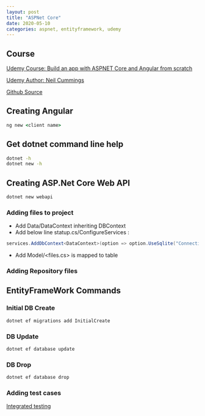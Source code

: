 ```yaml
---
layout: post
title: "ASPNet Core"
date: 2020-05-10
categories: aspnet, entityframework, udemy
---
```


## Course

[Udemy Course: Build an app with ASPNET Core and Angular from scratch ](https://www.udemy.com/course/build-an-app-with-aspnet-core-and-angular-from-scratch/)

[Udemy Author: Neil Cummings](https://github.com/TryCatchLearn)

[Github Source](https://github.com/TryCatchLearn/DatingApp30)

## Creating Angular

```cmd
ng new <client name>
```

## Get dotnet command line help

```cmd
dotnet -h
dotnet new -h
```

## Creating ASP.Net Core Web API

```cmd
dotnet new webapi
```

### Adding files to project

- Add Data/DataContext inheriting DBContext
- Add below line statup.cs/ConfigureServices :

```cs
services.AddDbContext<DataContext>(option => option.UseSqlite("ConnectionString"))
```

- Add Model/<files.cs> is mapped to table

### Adding Repository files

## EntityFrameWork Commands

### Initial DB Create

```cmd
dotnet ef migrations add InitialCreate
```

### DB Update

```cmd
dotnet ef database update
```

### DB Drop

```cmd
dotnet ef database drop
```

### Adding test cases

[Integrated testing](https://asp.net-hacker.rocks/2019/01/18/integration-testing-data-access-dotnetcore.html)
